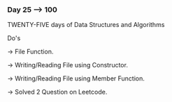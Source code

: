 ### Day 25 --> 100
TWENTY-FIVE days of Data Structures and Algorithms

Do's

-> File Function.

-> Writing/Reading File using Constructor.

-> Writing/Reading File using Member Function.

-> Solved 2 Question on Leetcode.
